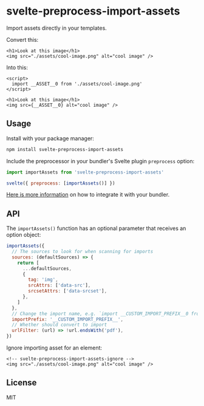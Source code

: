 # svelte-preprocess-import-assets

Import assets directly in your templates.

Convert this:

```svelte
<h1>Look at this image</h1>
<img src="./assets/cool-image.png" alt="cool image" />
```

Into this:

```svelte
<script>
  import __ASSET__0 from './assets/cool-image.png'
</script>

<h1>Look at this image</h1>
<img src={__ASSET__0} alt="cool image" />
```

## Usage

Install with your package manager:

```bash
npm install svelte-preprocess-import-assets
```

Include the preprocessor in your bundler's Svelte plugin `preprocess` option:

```js
import importAssets from 'svelte-preprocess-import-assets'

svelte({ preprocess: [importAssets()] })
```

[Here is more information](https://github.com/sveltejs/svelte-preprocess/blob/9e587151e9384b819d7b285caba7231c138942f0/docs/usage.md) on how to integrate it with your bundler.

## API

The `importAssets()` function has an optional parameter that receives an option object:

```js
importAssets({
  // The sources to look for when scanning for imports
  sources: (defaultSources) => {
    return [
      ...defaultSources,
      {
        tag: 'img',
        srcAttrs: ['data-src'],
        srcsetAttrs: ['data-srcset'],
      },
    ]
  },
  // Change the import name, e.g. `import __CUSTOM_IMPORT_PREFIX__0 from './assets/cool-image.png'`
  importPrefix: '__CUSTOM_IMPORT_PREFIX__',
  // Whether should convert to import
  urlFilter: (url) => !url.endsWith('pdf'),
})
```

Ignore importing asset for an element:

```svelte
<!-- svelte-preprocess-import-assets-ignore -->
<img src="./assets/cool-image.png" alt="cool image" />
```

## License

MIT
